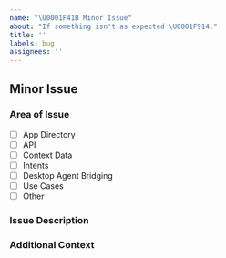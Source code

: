 ```yaml
---
name: "\U0001F41B Minor Issue"
about: "If something isn't as expected \U0001F914."
title: ''
labels: bug
assignees: ''
---
```


## Minor Issue

<!-- Please use minor issues for discrepancies or errors found in the spec or supporting documentation, examples, and other materials.  If you wish to propose a new feature or a revision to an existing feature, please use the *Enhancement Request* template. -->

### Area of Issue

- [ ] App Directory
- [ ] API
- [ ] Context Data
- [ ] Intents
- [ ] Desktop Agent Bridging
- [ ] Use Cases
- [ ] Other

### Issue Description

<!--- please provide a detailed description of the issue  --->

### Additional Context

<!--- Add any other context about the problem here. If applicable, add screenshots to help explain...  --->
